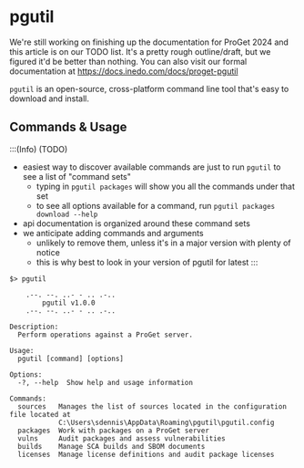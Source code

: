 # pgutil

We're still working on finishing up the documentation for ProGet 2024 and this article is on our TODO list. It's a pretty rough outline/draft, but we figured it'd be better than nothing. You can also visit our formal documentation at https://docs.inedo.com/docs/proget-pgutil

`pgutil` is an open-source, cross-platform command line tool that's easy to download and install.

## Commands & Usage

:::(Info) (TODO)
- easiest way to discover available commands are just to run `pgutil` to see a list of "command sets"
  -  typing in `pgutil packages` will show you all the commands under that set
  - to see all options available for a command, run `pgutil packages download --help`
- api documentation is organized around these command sets
- we anticipate adding commands and arguments
  - unlikely to remove them, unless it's in a major version with plenty of notice
  - this is why best to look in your version of pgutil for latest
:::

```
$> pgutil

    .--. --. ..- - .. .-..
        pgutil v1.0.0
    .--. --. ..- - .. .-..

Description:
  Perform operations against a ProGet server.

Usage:
  pgutil [command] [options]

Options:
  -?, --help  Show help and usage information

Commands:
  sources   Manages the list of sources located in the configuration file located at
            C:\Users\sdennis\AppData\Roaming\pgutil\pgutil.config
  packages  Work with packages on a ProGet server
  vulns     Audit packages and assess vulnerabilities
  builds    Manage SCA builds and SBOM documents
  licenses  Manage license definitions and audit package licenses
```
